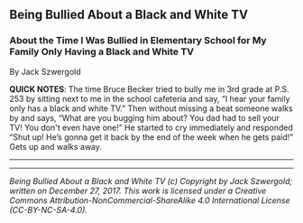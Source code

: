 ## Being Bullied About a Black and White TV
### About the Time I Was Bullied in Elementary School for My Family Only Having a Black and White TV

By Jack Szwergold

**QUICK NOTES**: The time Bruce Becker tried to bully me in 3rd grade at P.S. 253 by sitting next to me in the school cafeteria and say, “I hear your family only has a black and white TV.” Then without missing a beat someone walks by and says, “What are you bugging him about? You dad had to sell your TV! You don't even have one!” He started to cry immediately and responded “Shut up! He’s gonna get it back by the end of the week when he gets paid!” Gets up and walks away.

***


***

*Being Bullied About a Black and White TV (c) Copyright by Jack Szwergold; written on December 27, 2017. This work is licensed under a Creative Commons Attribution-NonCommercial-ShareAlike 4.0 International License (CC-BY-NC-SA-4.0).*
